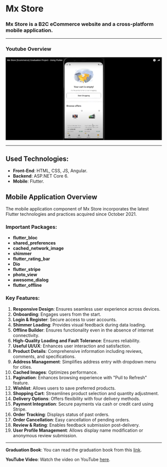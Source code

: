 # Mx Store

### Mx Store is a B2C eCommerce website and a cross-platform mobile application.

---


### Youtube Overview
[![Video Thumbnail](Screenshot%202024-05-01%20113141.png)](https://www.youtube.com/watch?v=t4FfKWIKZ1M)


---

## Used Technologies:

- **Front-End**: HTML, CSS, JS, Angular.
- **Backend**: ASP.NET Core 6.
- **Mobile**: Flutter.

## Mobile Application Overview

The mobile application component of Mx Store incorporates the latest Flutter technologies and practices acquired since October 2021.

### Important Packages:

- **flutter_bloc**
- **shared_preferences**
- **cached_network_image**
- **shimmer**
- **flutter_rating_bar**
- **Dio**
- **flutter_stripe**
- **photo_view**
- **awesome_dialog**
- **flutter_offline**

### Key Features:

1. **Responsive Design**: Ensures seamless user experience across devices.
2. **Onboarding**: Engages users from the start.
3. **Login & Register**: Secure access to user accounts.
4. **Shimmer Loading**: Provides visual feedback during data loading.
5. **Offline Builder**: Ensures functionality even in the absence of internet connectivity.
6. **High-Quality Loading and Fault Tolerance**: Ensures reliability.
7. **Useful UI/UX**: Enhances user interaction and satisfaction.
8. **Product Details**: Comprehensive information including reviews, comments, and specifications.
9. **Address Management**: Simplifies address entry with dropdown menu for cities.
10. **Cached Images**: Optimizes performance.
11. **Pagination**: Enhances browsing experience with "Pull to Refresh" feature.
12. **Wishlist**: Allows users to save preferred products.
13. **Shopping Cart**: Streamlines product selection and quantity adjustment.
14. **Delivery Options**: Offers flexibility with four delivery methods.
15. **Payment Integration**: Secure payments via cash or credit card using Stripe.
16. **Order Tracking**: Displays status of past orders.
17. **Order Cancellation**: Easy cancellation of pending orders.
18. **Review & Rating**: Enables feedback submission post-delivery.
19. **User Profile Management**: Allows display name modification or anonymous review submission.

---

**Graduation Book**: You can read the graduation book from this [link](https://bit.ly/3cj6glo).

**YouTube Video**: Watch the video on YouTube [here](https://bit.ly/3aDhReJ).


